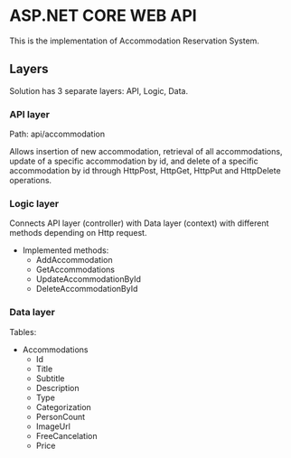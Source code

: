 # ASP.NET CORE WEB API

This is the implementation of Accommodation Reservation System.

## Layers
Solution has 3 separate layers: API, Logic, Data.

### API layer
Path: api/accommodation

Allows insertion of new accommodation, retrieval of all accommodations, update of a specific accommodation by id, and delete of a specific accommodation by id through HttpPost, HttpGet, HttpPut and HttpDelete operations.

### Logic layer
Connects API layer (controller) with Data layer (context) with different methods depending on Http request.
- Implemented methods:
  - AddAccommodation
  - GetAccommodations
  - UpdateAccommodationById
  - DeleteAccommodationById

### Data layer

Tables:
  - Accommodations
    - Id
    - Title
    - Subtitle
    - Description
    - Type
    - Categorization
    - PersonCount
    - ImageUrl
    - FreeCancelation
    - Price
